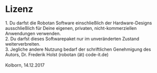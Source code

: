 <H1>Lizenz</H1>
1. Du darfst die Robotan Software einschließlich der Hardware-Designs 
ausschließlich für Deine eigenen, privaten, nicht-kommerziellen Anwendungen 
verwenden.  <BR>
2. Du darfst dieses Softwarepaket nur im unveränderten Zustand weiterverbreiten.  <BR>
3. Jegliche andere Nutzung bedarf der schriftlichen Genehmigung des Autors, Dr. Frederik Holst (robotan (ät) code-it.de)  <BR>
<BR>  
Kolborn, 14.12.2017
